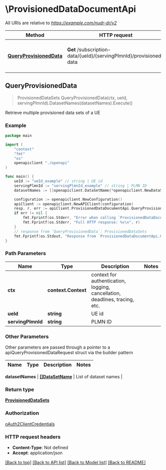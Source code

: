 # \ProvisionedDataDocumentApi

All URIs are relative to *https://example.com/nudr-dr/v2*

Method | HTTP request | Description
------------- | ------------- | -------------
[**QueryProvisionedData**](ProvisionedDataDocumentApi.md#QueryProvisionedData) | **Get** /subscription-data/{ueId}/{servingPlmnId}/provisioned-data | Retrieve multiple provisioned data sets of a UE



## QueryProvisionedData

> ProvisionedDataSets QueryProvisionedData(ctx, ueId, servingPlmnId).DatasetNames(datasetNames).Execute()

Retrieve multiple provisioned data sets of a UE

### Example

```go
package main

import (
    "context"
    "fmt"
    "os"
    openapiclient "./openapi"
)

func main() {
    ueId := "ueId_example" // string | UE id
    servingPlmnId := "servingPlmnId_example" // string | PLMN ID
    datasetNames := []openapiclient.DataSetName{*openapiclient.NewDataSetName()} // []DataSetName | List of dataset names (optional)

    configuration := openapiclient.NewConfiguration()
    apiClient := openapiclient.NewAPIClient(configuration)
    resp, r, err := apiClient.ProvisionedDataDocumentApi.QueryProvisionedData(context.Background(), ueId, servingPlmnId).DatasetNames(datasetNames).Execute()
    if err != nil {
        fmt.Fprintf(os.Stderr, "Error when calling `ProvisionedDataDocumentApi.QueryProvisionedData``: %v\n", err)
        fmt.Fprintf(os.Stderr, "Full HTTP response: %v\n", r)
    }
    // response from `QueryProvisionedData`: ProvisionedDataSets
    fmt.Fprintf(os.Stdout, "Response from `ProvisionedDataDocumentApi.QueryProvisionedData`: %v\n", resp)
}
```

### Path Parameters


Name | Type | Description  | Notes
------------- | ------------- | ------------- | -------------
**ctx** | **context.Context** | context for authentication, logging, cancellation, deadlines, tracing, etc.
**ueId** | **string** | UE id | 
**servingPlmnId** | **string** | PLMN ID | 

### Other Parameters

Other parameters are passed through a pointer to a apiQueryProvisionedDataRequest struct via the builder pattern


Name | Type | Description  | Notes
------------- | ------------- | ------------- | -------------


 **datasetNames** | [**[]DataSetName**](DataSetName.md) | List of dataset names | 

### Return type

[**ProvisionedDataSets**](ProvisionedDataSets.md)

### Authorization

[oAuth2ClientCredentials](../README.md#oAuth2ClientCredentials)

### HTTP request headers

- **Content-Type**: Not defined
- **Accept**: application/json

[[Back to top]](#) [[Back to API list]](../README.md#documentation-for-api-endpoints)
[[Back to Model list]](../README.md#documentation-for-models)
[[Back to README]](../README.md)

